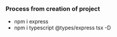 ### Process from creation of project

<!-- Install packages -->
* npm i express
* npm i typescript @types/express tsx -D
